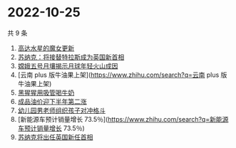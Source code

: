 # 2022-10-25

共 9 条

<!-- BEGIN -->
<!-- 最后更新时间 Tue Oct 25 2022 00:28:10 GMT+0800 (China Standard Time) -->

1. [高达水星的魔女更新](https://www.zhihu.com/search?q=高达水星的魔女更新)
1. [苏纳克：将接替特拉斯成为英国新首相](https://www.zhihu.com/search?q=苏纳克：将接替特拉斯成为英国新首相)
1. [嫦娥五号月壤揭示月球年轻火山成因](https://www.zhihu.com/search?q=嫦娥五号月壤揭示月球年轻火山成因)
1. [云南 plus 版牛油果上架](https://www.zhihu.com/search?q=云南 plus 版牛油果上架)
1. [黑猩猩用吸管喝牛奶](https://www.zhihu.com/search?q=黑猩猩用吸管喝牛奶)
1. [成品油价迎下半年第二涨](https://www.zhihu.com/search?q=成品油价迎下半年第二涨)
1. [幼儿园男老师组织孩子对冲格斗](https://www.zhihu.com/search?q=幼儿园男老师组织孩子对冲格斗)
1. [新能源车预计销量增长 73.5％](https://www.zhihu.com/search?q=新能源车预计销量增长 73.5％)
1. [苏纳克将出任英国新任首相](https://www.zhihu.com/search?q=苏纳克将出任英国新任首相)

<!-- END -->
